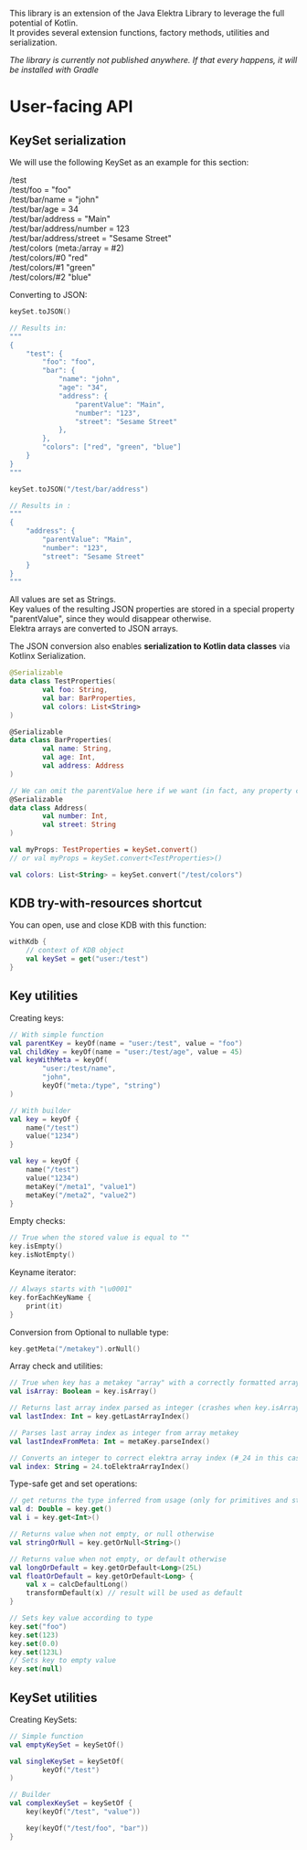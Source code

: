 This library is an extension of the Java Elektra Library to leverage the full potential of Kotlin.  
It provides several extension functions, factory methods, utilities and serialization.

_The library is currently not published anywhere. If that every happens, it will be installed with Gradle_

# User-facing API

## KeySet serialization

We will use the following KeySet as an example for this section:

/test  
/test/foo = "foo"  
/test/bar/name = "john"  
/test/bar/age = 34  
/test/bar/address = "Main"  
/test/bar/address/number = 123  
/test/bar/address/street = "Sesame Street"  
/test/colors (meta:/array = #2)  
/test/colors/#0 "red"  
/test/colors/#1 "green"  
/test/colors/#2 "blue"

Converting to JSON:

```kotlin
keySet.toJSON()

// Results in:
"""
{
    "test": {
        "foo": "foo",
        "bar": {
            "name": "john",
            "age": "34",
            "address": {
                "parentValue": "Main",
                "number": "123",
                "street": "Sesame Street"
            },
        },
        "colors": ["red", "green", "blue"]
    }
}
"""

keySet.toJSON("/test/bar/address")

// Results in :
"""
{
    "address": {
        "parentValue": "Main",
        "number": "123",
        "street": "Sesame Street"
    }
}
"""
```

All values are set as Strings.  
Key values of the resulting JSON properties are stored in a special property "parentValue", since they would disappear otherwise.  
Elektra arrays are converted to JSON arrays.

The JSON conversion also enables **serialization to Kotlin data classes** via Kotlinx Serialization.

```kotlin
@Serializable
data class TestProperties(
        val foo: String,
        val bar: BarProperties,
        val colors: List<String>
)

@Serializable
data class BarProperties(
        val name: String,
        val age: Int,
        val address: Address
)

// We can omit the parentValue here if we want (in fact, any property can be omitted)
@Serializable
data class Address(
        val number: Int,
        val street: String
)

val myProps: TestProperties = keySet.convert()
// or val myProps = keySet.convert<TestProperties>()

val colors: List<String> = keySet.convert("/test/colors")
```

## KDB try-with-resources shortcut

You can open, use and close KDB with this function:

```kotlin
withKdb {
    // context of KDB object
    val keySet = get("user:/test")
}
```

## Key utilities

Creating keys:

```kotlin
// With simple function
val parentKey = keyOf(name = "user:/test", value = "foo")
val childKey = keyOf(name = "user:/test/age", value = 45)
val keyWithMeta = keyOf(
        "user:/test/name",
        "john",
        keyOf("meta:/type", "string")
)

// With builder
val key = keyOf {
    name("/test")
    value("1234")
}

val key = keyOf {
    name("/test")
    value("1234")
    metaKey("/meta1", "value1")
    metaKey("/meta2", "value2")
}
```

Empty checks:

```kotlin
// True when the stored value is equal to ""
key.isEmpty()
key.isNotEmpty()
```

Keyname iterator:

```kotlin
// Always starts with "\u0001"
key.forEachKeyName {
    print(it)
}
```

Conversion from Optional to nullable type:

```kotlin
key.getMeta("/metakey").orNull()
```

Array check and utilities:

```kotlin
// True when key has a metakey "array" with a correctly formatted array index as value
val isArray: Boolean = key.isArray()

// Returns last array index parsed as integer (crashes when key.isArray() == false)
val lastIndex: Int = key.getLastArrayIndex()

// Parses last array index as integer from array metakey
val lastIndexFromMeta: Int = metaKey.parseIndex()

// Converts an integer to correct elektra array index (#_24 in this case)
val index: String = 24.toElektraArrayIndex()
```

Type-safe get and set operations:

```kotlin
// get returns the type inferred from usage (only for primitives and strings)
val d: Double = key.get()
val i = key.get<Int>()

// Returns value when not empty, or null otherwise
val stringOrNull = key.getOrNull<String>()

// Returns value when not empty, or default otherwise
val longOrDefault = key.getOrDefault<Long>(25L)
val floatOrDefault = key.getOrDefault<Long> {
    val x = calcDefaultLong()
    transformDefault(x) // result will be used as default
}

// Sets key value according to type
key.set("foo")
key.set(123)
key.set(0.0)
key.set(123L)
// Sets key to empty value
key.set(null)
```

## KeySet utilities

Creating KeySets:

```kotlin
// Simple function
val emptyKeySet = keySetOf()

val singleKeySet = keySetOf(
        keyOf("/test")
)

// Builder
val complexKeySet = keySetOf {
    key(keyOf("/test", "value"))

    key(keyOf("/test/foo", "bar"))
}
```
